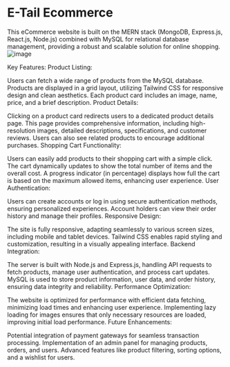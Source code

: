 # E-Tail Ecommerce 
This eCommerce website is built on the MERN stack (MongoDB, Express.js, React.js, Node.js) combined with MySQL for relational database management, providing a robust and scalable solution for online shopping.
![image](https://github.com/user-attachments/assets/cce0f4d4-eaaf-414f-848c-d764a1a1cecc)

Key Features:
Product Listing:

Users can fetch a wide range of products from the MySQL database.
Products are displayed in a grid layout, utilizing Tailwind CSS for responsive design and clean aesthetics.
Each product card includes an image, name, price, and a brief description.
Product Details:

Clicking on a product card redirects users to a dedicated product details page.
This page provides comprehensive information, including high-resolution images, detailed descriptions, specifications, and customer reviews.
Users can also see related products to encourage additional purchases.
Shopping Cart Functionality:

Users can easily add products to their shopping cart with a simple click.
The cart dynamically updates to show the total number of items and the overall cost.
A progress indicator (in percentage) displays how full the cart is based on the maximum allowed items, enhancing user experience.
User Authentication:

Users can create accounts or log in using secure authentication methods, ensuring personalized experiences.
Account holders can view their order history and manage their profiles.
Responsive Design:

The site is fully responsive, adapting seamlessly to various screen sizes, including mobile and tablet devices.
Tailwind CSS enables rapid styling and customization, resulting in a visually appealing interface.
Backend Integration:

The server is built with Node.js and Express.js, handling API requests to fetch products, manage user authentication, and process cart updates.
MySQL is used to store product information, user data, and order history, ensuring data integrity and reliability.
Performance Optimization:

The website is optimized for performance with efficient data fetching, minimizing load times and enhancing user experience.
Implementing lazy loading for images ensures that only necessary resources are loaded, improving initial load performance.
Future Enhancements:

Potential integration of payment gateways for seamless transaction processing.
Implementation of an admin panel for managing products, orders, and users.
Advanced features like product filtering, sorting options, and a wishlist for users.
